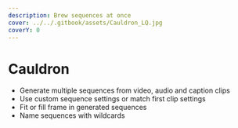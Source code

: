```yaml
---
description: Brew sequences at once
cover: ../../.gitbook/assets/Cauldron_LQ.jpg
coverY: 0
---
```


# Cauldron

* Generate multiple sequences from video, audio and caption clips
* Use custom sequence settings or match first clip settings
* Fit or fill frame in generated sequences
* Name sequences with wildcards
